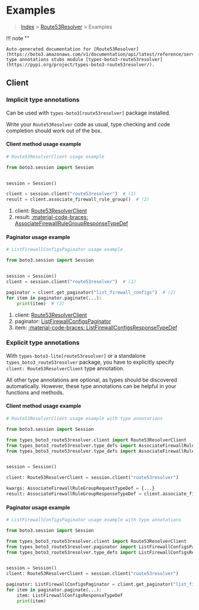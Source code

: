 # Examples

> [Index](../README.md) > [Route53Resolver](./README.md) > Examples

!!! note ""

    Auto-generated documentation for [Route53Resolver](https://boto3.amazonaws.com/v1/documentation/api/latest/reference/services/route53resolver.html#route53resolver)
    type annotations stubs module [types-boto3-route53resolver](https://pypi.org/project/types-boto3-route53resolver/).

## Client

### Implicit type annotations

Can be used with `types-boto3[route53resolver]` package installed.

Write your `Route53Resolver` code as usual,
type checking and code completion should work out of the box.


#### Client method usage example

```python
# Route53ResolverClient usage example

from boto3.session import Session


session = Session()

client = session.client("route53resolver")  # (1)
result = client.associate_firewall_rule_group()  # (2)
```

1. client: [Route53ResolverClient](./client.md)
2. result: [:material-code-braces: AssociateFirewallRuleGroupResponseTypeDef](./type_defs.md#associatefirewallrulegroupresponsetypedef)



#### Paginator usage example

```python
# ListFirewallConfigsPaginator usage example

from boto3.session import Session


session = Session()
client = session.client("route53resolver")  # (1)

paginator = client.get_paginator("list_firewall_configs")  # (2)
for item in paginator.paginate(...):
    print(item)  # (3)
```

1. client: [Route53ResolverClient](./client.md)
2. paginator: [ListFirewallConfigsPaginator](./paginators.md#listfirewallconfigspaginator)
3. item: [:material-code-braces: ListFirewallConfigsResponseTypeDef](./type_defs.md#listfirewallconfigsresponsetypedef)




### Explicit type annotations

With `types-boto3-lite[route53resolver]`
or a standalone `types_boto3_route53resolver` package, you have to explicitly specify `client: Route53ResolverClient` type annotation.

All other type annotations are optional, as types should be discovered automatically.
However, these type annotations can be helpful in your functions and methods.


#### Client method usage example

```python
# Route53ResolverClient usage example with type annotations

from boto3.session import Session

from types_boto3_route53resolver.client import Route53ResolverClient
from types_boto3_route53resolver.type_defs import AssociateFirewallRuleGroupResponseTypeDef
from types_boto3_route53resolver.type_defs import AssociateFirewallRuleGroupRequestTypeDef


session = Session()

client: Route53ResolverClient = session.client("route53resolver")

kwargs: AssociateFirewallRuleGroupRequestTypeDef = {...}
result: AssociateFirewallRuleGroupResponseTypeDef = client.associate_firewall_rule_group(**kwargs)
```



#### Paginator usage example

```python
# ListFirewallConfigsPaginator usage example with type annotations

from boto3.session import Session

from types_boto3_route53resolver.client import Route53ResolverClient
from types_boto3_route53resolver.paginator import ListFirewallConfigsPaginator
from types_boto3_route53resolver.type_defs import ListFirewallConfigsResponseTypeDef


session = Session()
client: Route53ResolverClient = session.client("route53resolver")

paginator: ListFirewallConfigsPaginator = client.get_paginator("list_firewall_configs")
for item in paginator.paginate(...):
    item: ListFirewallConfigsResponseTypeDef
    print(item)
```




